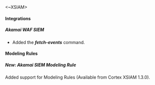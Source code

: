
<~XSIAM>
#### Integrations

##### Akamai WAF SIEM

- Added the ***fetch-events*** command.

#### Modeling Rules

##### New: Akamai SIEM Modeling Rule

Added support for Modeling Rules (Available from Cortex XSIAM 1.3.0).

